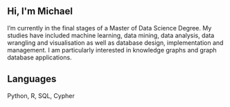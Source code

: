 ## Hi, I'm Michael
I’m currently in the final stages of a Master of Data Science Degree. My studies have included machine learning, data mining, data analysis, data wrangling and visualisation as well as database design, implementation and management. I am particularly interested in knowledge graphs and graph database applications.

## Languages
Python, R, SQL, Cypher
<!---
Micko71/Micko71 is a ✨ special ✨ repository because its `README.md` (this file) appears on your GitHub profile.
You can click the Preview link to take a look at your changes.
--->
